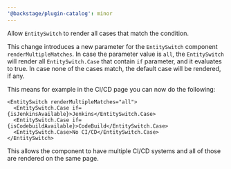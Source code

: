 ```yaml
---
'@backstage/plugin-catalog': minor
---
```


Allow `EntitySwitch` to render all cases that match the condition.

This change introduces a new parameter for the `EntitySwitch` component
`renderMultipleMatches`. In case the parameter value is `all`, the `EntitySwitch`
will render all `EntitySwitch.Case` that contain `if` parameter, and it
evaluates to true. In case none of the cases match, the default case will be
rendered, if any.

This means for example in the CI/CD page you can now do the following:

```tsx
<EntitySwitch renderMultipleMatches="all">
  <EntitySwitch.Case if={isJenkinsAvailable}>Jenkins</EntitySwitch.Case>
  <EntitySwitch.Case if={isCodebuildAvailable}>CodeBuild</EntitySwitch.Case>
  <EntitySwitch.Case>No CI/CD</EntitySwitch.Case>
</EntitySwitch>
```

This allows the component to have multiple CI/CD systems and all of those are
rendered on the same page.
